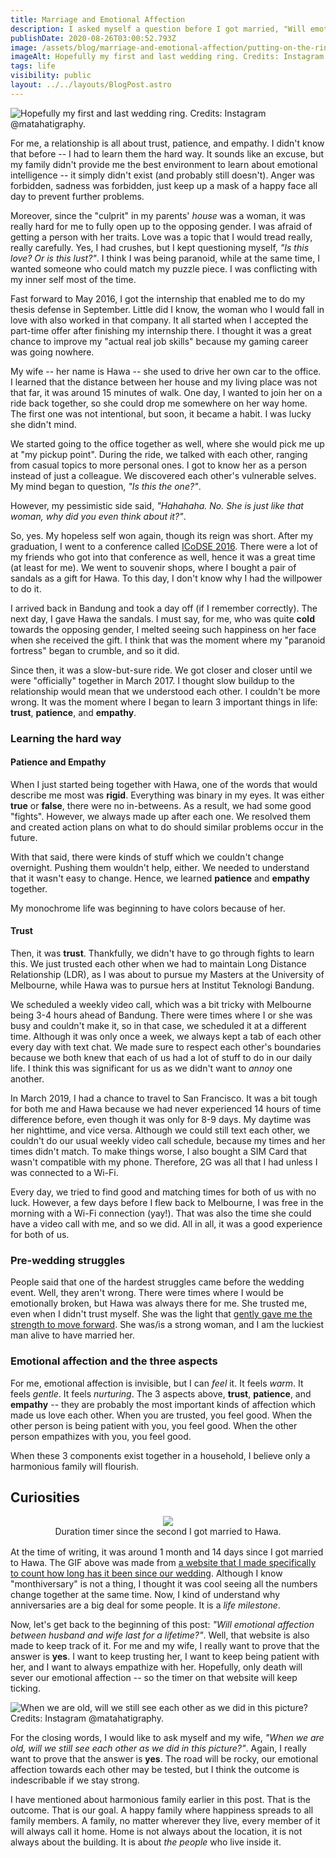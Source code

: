 ```yaml
---
title: Marriage and Emotional Affection
description: I asked myself a question before I got married, "Will emotional affection between husband and wife last for a lifetime?"
publishDate: 2020-08-26T03:00:52.793Z
image: /assets/blog/marriage-and-emotional-affection/putting-on-the-ring.jpg
imageAlt: Hopefully my first and last wedding ring. Credits: Instagram @matahatigraphy.
tags: life
visibility: public
layout: ../../layouts/BlogPost.astro
---
```


![Hopefully my first and last wedding ring. Credits: Instagram @matahatigraphy.](/assets/blog/marriage-and-emotional-affection/images/)

For me, a relationship is all about trust, patience, and empathy. I didn't know that before -- I had to learn them the hard way. It sounds like an excuse, but my family didn't provide me the best environment to learn about emotional intelligence -- it simply didn't exist (and probably still doesn't). Anger was forbidden, sadness was forbidden, just keep up a mask of a happy face all day to prevent further problems.

Moreover, since the "culprit" in my parents' _house_ was a woman, it was really hard for me to fully open up to the opposing gender. I was afraid of getting a person with her traits. Love was a topic that I would tread really, really carefully. Yes, I had crushes, but I kept questioning myself, _"Is this love? Or is this lust?"_. I think I was being paranoid, while at the same time, I wanted someone who could match my puzzle piece. I was conflicting with my inner self most of the time.

Fast forward to May 2016, I got the internship that enabled me to do my thesis defense in September. Little did I know, the woman who I would fall in love with also worked in that company. It all started when I accepted the part-time offer after finishing my internship there. I thought it was a great chance to improve my "actual real job skills" because my gaming career was going nowhere.

My wife -- her name is Hawa -- she used to drive her own car to the office. I learned that the distance between her house and my living place was not that far, it was around 15 minutes of walk. One day, I wanted to join her on a ride back together, so she could drop me somewhere on her way home. The first one was not intentional, but soon, it became a habit. I was lucky she didn't mind.

We started going to the office together as well, where she would pick me up at "my pickup point". During the ride, we talked with each other, ranging from casual topics to more personal ones. I got to know her as a person instead of just a colleague. We discovered each other's vulnerable selves. My mind began to question, _"Is this the one?"_.

However, my pessimistic side said, _"Hahahaha. No. She is just like that woman, why did you even think about it?"_.

So, yes. My hopeless self won again, though its reign was short. After my graduation, I went to a conference called [ICoDSE 2016](https://eventegg.com/icodse-2016/). There were a lot of my friends who got into that conference as well, hence it was a great time (at least for me). We went to souvenir shops, where I bought a pair of sandals as a gift for Hawa. To this day, I don't know why I had the willpower to do it.

I arrived back in Bandung and took a day off (if I remember correctly). The next day, I gave Hawa the sandals. I must say, for me, who was quite **cold** towards the opposing gender, I melted seeing such happiness on her face when she received the gift. I think that was the moment where my "paranoid fortress" began to crumble, and so it did.

Since then, it was a slow-but-sure ride. We got closer and closer until we were "officially" together in March 2017. I thought slow buildup to the relationship would mean that we understood each other. I couldn't be more wrong. It was the moment where I began to learn 3 important things in life: **trust**, **patience**, and **empathy**.

### Learning the hard way

#### Patience and Empathy

When I just started being together with Hawa, one of the words that would describe me most was **rigid**. Everything was binary in my eyes. It was either **true** or **false**, there were no in-betweens. As a result, we had some good "fights". However, we always made up after each one. We resolved them and created action plans on what to do should similar problems occur in the future.

With that said, there were kinds of stuff which we couldn't change overnight. Pushing them wouldn't help, either. We needed to understand that it wasn't easy to change. Hence, we learned **patience** and **empathy** together.

My monochrome life was beginning to have colors because of her.

#### Trust

Then, it was **trust**. Thankfully, we didn't have to go through fights to learn this. We just trusted each other when we had to maintain Long Distance Relationship (LDR), as I was about to pursue my Masters at the University of Melbourne, while Hawa was to pursue hers at Institut Teknologi Bandung.

We scheduled a weekly video call, which was a bit tricky with Melbourne being 3-4 hours ahead of Bandung. There were times where I or she was busy and couldn't make it, so in that case, we scheduled it at a different time. Although it was only once a week, we always kept a tab of each other every day with text chat. We made sure to respect each other's boundaries because we both knew that each of us had a lot of stuff to do in our daily life. I think this was significant for us as we didn't want to _annoy_ one another.

In March 2019, I had a chance to travel to San Francisco. It was a bit tough for both me and Hawa because we had never experienced 14 hours of time difference before, even though it was only for 8-9 days. My daytime was her nighttime, and vice versa. Although we could still text each other, we couldn't do our usual weekly video call schedule, because my times and her times didn't match. To make things worse, I also bought a SIM Card that wasn't compatible with my phone. Therefore, 2G was all that I had unless I was connected to a Wi-Fi.

Every day, we tried to find good and matching times for both of us with no luck. However, a few days before I flew back to Melbourne, I was free in the morning with a Wi-Fi connection (yay!). That was also the time she could have a video call with me, and so we did. All in all, it was a good experience for both of us.

### Pre-wedding struggles

People said that one of the hardest struggles came before the wedding event. Well, they aren't wrong. There were times where I would be emotionally broken, but Hawa was always there for me. She trusted me, even when I didn't trust myself. She was the light that [gently gave me the strength to move forward](<https://bulbapedia.bulbagarden.net/wiki/ONE_(Japanese_song)>). She was/is a strong woman, and I am the luckiest man alive to have married her.

### Emotional affection and the three aspects

For me, emotional affection is invisible, but I can _feel_ it. It feels _warm_. It feels _gentle_. It feels _nurturing_. The 3 aspects above, **trust**, **patience**, and **empathy** -- they are probably the most important kinds of affection which made us love each other. When you are trusted, you feel good. When the other person is being patient with you, you feel good. When the other person empathizes with you, you feel good.

When these 3 components exist together in a household, I believe only a harmonious family will flourish.

## Curiosities

<figure class="gatsby-resp-image-figure" style="margin-bottom: 1rem; display: flex; flex-direction: column; align-items: center;  ">
  <img src="images/how-long-married-3.gif">
  <figcaption class="gatsby-resp-image-figcaption">Duration timer since the second I got married to Hawa.</figcaption>
</figure>

At the time of writing, it was around 1 month and 14 days since I got married to Hawa. The GIF above was made from [a website that I made specifically to count how long has it been since our wedding](https://imballinst.github.io/married). Although I know "monthiversary" is not a thing, I thought it was cool seeing all the numbers change together at the same time. Now, I kind of understand why anniversaries are a big deal for some people. It is a _life milestone_.

Now, let's get back to the beginning of this post: _"Will emotional affection between husband and wife last for a lifetime?"_. Well, that website is also made to keep track of it. For me and my wife, I really want to prove that the answer is **yes**. I want to keep trusting her, I want to keep being patient with her, and I want to always empathize with her. Hopefully, only death will sever our emotional affection -- so the timer on that website will keep ticking.

![When we are old, will we still see each other as we did in this picture? Credits: Instagram @matahatigraphy.](/assets/blog/marriage-and-emotional-affection/images/)

For the closing words, I would like to ask myself and my wife, _"When we are old, will we still see each other as we did in this picture?"_. Again, I really want to prove that the answer is **yes**. The road will be rocky, our emotional affection towards each other may be tested, but I think the outcome is indescribable if we stay strong.

I have mentioned about harmonious family earlier in this post. That is the outcome. That is our goal. A happy family where happiness spreads to all family members. A family, no matter wherever they live, every member of it will always call it home. Home is not always about the location, it is not always about the building. It is about _the people_ who live inside it.
